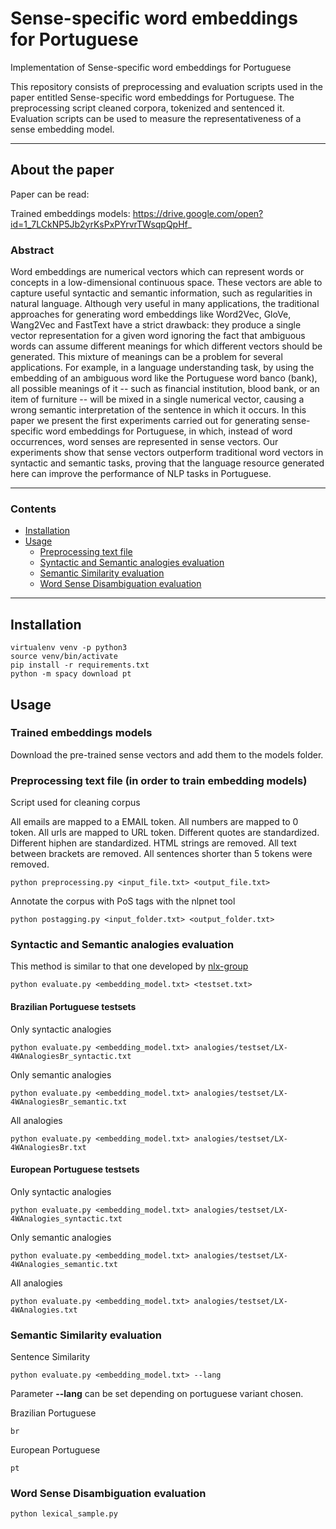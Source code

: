 # Sense-specific word embeddings for Portuguese
Implementation of Sense-specific word embeddings for Portuguese

This repository consists of preprocessing and evaluation scripts used in the paper entitled Sense-specific word embeddings for Portuguese.
The preprocessing script cleaned corpora, tokenized and sentenced it.
Evaluation scripts can be used to measure the representativeness of a sense embedding model.

---

## About the paper

Paper can be read:

Trained embeddings models:
https://drive.google.com/open?id=1_7LCkNP5Jb2yrKsPxPYrvrTWsqpQpHf_

### Abstract

Word embeddings are numerical vectors which can represent words or concepts in a low-dimensional continuous space. These vectors are able to capture useful syntactic and semantic information, such as regularities in natural language. Although very useful in many applications, the traditional approaches for generating word embeddings like Word2Vec, GloVe, Wang2Vec and FastText have a strict drawback: they produce a single vector representation for a given word ignoring the fact that ambiguous words can assume different meanings for which different vectors should be generated. This mixture of meanings can be a problem for several applications. For example, in a language understanding task, by using the embedding of an ambiguous word like the Portuguese word banco (bank), all possible meanings of it -- such as financial institution, blood bank, or an item of furniture -- will be mixed in a single numerical vector, causing a wrong semantic interpretation of the sentence in which it occurs. In this paper we present the first experiments carried out for generating sense-specific word embeddings for Portuguese, in which, instead of word occurrences, word senses are represented in sense vectors. Our experiments show that sense vectors outperform traditional word vectors in syntactic and semantic tasks, proving that the language resource generated here can improve the performance of NLP tasks in Portuguese.

---

### Contents

* [Installation](#installation)
* [Usage](#usage)
  * [Preprocessing text file](#preprocessing-text-file)
  * [Syntactic and Semantic analogies evaluation](#syntactic-and-semantic-analogies-evaluation)
  * [Semantic Similarity evaluation](#semantic-similarity-evaluation)
  * [Word Sense Disambiguation evaluation](#word-sense-disambiguation-evaluation)

---

## Installation
```
virtualenv venv -p python3
source venv/bin/activate
pip install -r requirements.txt
python -m spacy download pt
```

## Usage

### Trained embeddings models

Download the pre-trained sense vectors and add them to the models folder.

### Preprocessing text file (in order to train embedding models)

Script used for cleaning corpus

All emails are mapped to a EMAIL token.
All numbers are mapped to 0 token.
All urls are mapped to URL token.
Different quotes are standardized.
Different hiphen are standardized.
HTML strings are removed.
All text between brackets are removed.
All sentences shorter than 5 tokens were removed.
```
python preprocessing.py <input_file.txt> <output_file.txt>
```

Annotate the corpus with PoS tags with the nlpnet tool
```
python postagging.py <input_folder.txt> <output_folder.txt>
```

### Syntactic and Semantic analogies evaluation

This method is similar to that one developed by [nlx-group](https://github.com/nlx-group/lx-dsemvectors)
```
python evaluate.py <embedding_model.txt> <testset.txt>
```
#### Brazilian Portuguese testsets

Only syntactic analogies
```
python evaluate.py <embedding_model.txt> analogies/testset/LX-4WAnalogiesBr_syntactic.txt
```
Only semantic analogies
```
python evaluate.py <embedding_model.txt> analogies/testset/LX-4WAnalogiesBr_semantic.txt
```
All analogies
```
python evaluate.py <embedding_model.txt> analogies/testset/LX-4WAnalogiesBr.txt
```
#### European Portuguese testsets

Only syntactic analogies
```
python evaluate.py <embedding_model.txt> analogies/testset/LX-4WAnalogies_syntactic.txt
```
Only semantic analogies
```
python evaluate.py <embedding_model.txt> analogies/testset/LX-4WAnalogies_semantic.txt
```
All analogies
```
python evaluate.py <embedding_model.txt> analogies/testset/LX-4WAnalogies.txt
```

### Semantic Similarity evaluation

Sentence Similarity
```
python evaluate.py <embedding_model.txt> --lang
```
Parameter **--lang** can be set depending on portuguese variant chosen.

Brazilian Portuguese
```
br
```
European Portuguese
```
pt
```

### Word Sense Disambiguation evaluation
```
python lexical_sample.py
```

